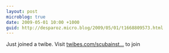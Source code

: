 ```yaml
---
layout: post
microblog: true
date: 2009-05-01 10:00 +1000
guid: http://desparoz.micro.blog/2009/05/01/t1668809573.html
---
```

Just joined a twibe. Visit [twibes.com/scubainst...](http://twibes.com/scubainstructor) to join
